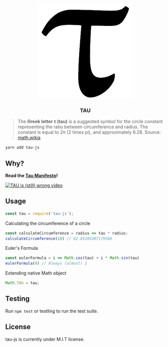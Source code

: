 <p align="center">
  <img src ="tau.gif" />
  <h3 align="center">TAU</h3>
</p>

> The **Greek letter τ (tau)** is a suggested symbol for the circle constant representing the ratio between circumference and radius. The constant is equal to 2π (2 times pi), and approximately 6.28.
> Source: [math.wikia](http://math.wikia.com/wiki/Tau_(constant))

```bash
yarn add tau-js
```

## Why?

**Read the [Tau Manifesto](https://tauday.com/tau-manifesto)!**

[![TAU is (still) wrong video](https://img.youtube.com/vi/jG7vhMMXagQ/0.jpg)](https://www.youtube.com/watch?v=jG7vhMMXagQ)

## Usage

```javascript
const tau = require('tau-js');
```

Calculating the circumference of a circle
```javascript
const calculateCircumference = radius => tau * radius;
calculateCircumference(10) // 62.83185307179586
```

Euler's Formula
```javascript
const eulerFormula = i => Math.cos(tau) + i * Math.sin(tau)
eulerFormula(0) // Always (almost) 1
```

Extending native Math object
```javascript
Math.TAU = tau;
```

## Testing
Run `npm test` or testling to run the test suite.

## License
tau-js is currently under M.I.T license.